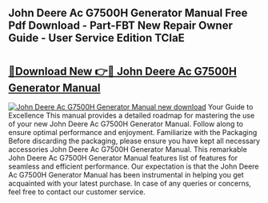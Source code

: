 ## John Deere Ac G7500H Generator Manual Free Pdf Download - Part-FBT New Repair Owner Guide - User Service Edition TCIaE

# <h2><a href="http://bc88273.oget.top/?id=John+Deere+Ac+G7500H+Generator+Manual">🔗Download New 👉🔴 John Deere Ac G7500H Generator Manual</a></h2>

[![John Deere Ac G7500H Generator Manual new download](https://i.imgur.com/5g1atiW.png)](http://bc88273.oget.top/?id=John+Deere+Ac+G7500H+Generator+Manual)
Your Guide to Excellence This manual provides a detailed roadmap for mastering the use of your new John Deere Ac G7500H Generator Manual. Follow along to ensure optimal performance and enjoyment. Familiarize with the Packaging Before discarding the packaging, please ensure you have kept all necessary accessories John Deere Ac G7500H Generator Manual. This remarkable John Deere Ac G7500H Generator Manual features list of features for seamless and efficient performance. Our expectation is that the John Deere Ac G7500H Generator Manual has been instrumental in helping you get acquainted with your latest purchase. In case of any queries or concerns, feel free to contact our customer service.
